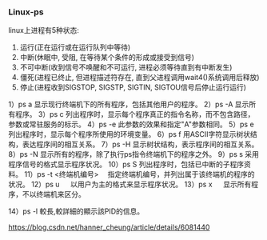 ### Linux-ps

linux上进程有5种状态:
1. 运行(正在运行或在运行队列中等待)
2. 中断(休眠中, 受阻, 在等待某个条件的形成或接受到信号)
3. 不可中断(收到信号不唤醒和不可运行, 进程必须等待直到有中断发生)
4. 僵死(进程已终止, 但进程描述符存在, 直到父进程调用wait4()系统调用后释放)
5. 停止(进程收到SIGSTOP, SIGSTP, SIGTIN, SIGTOU信号后停止运行运行)

 

1）ps a 显示现行终端机下的所有程序，包括其他用户的程序。
2）ps -A   显示所有程序。
3）ps c    列出程序时，显示每个程序真正的指令名称，而不包含路径，参数或常驻服务的标示。
4）ps -e  此参数的效果和指定"A"参数相同。
5）ps e   列出程序时，显示每个程序所使用的环境变量。
6）ps f    用ASCII字符显示树状结构，表达程序间的相互关系。
7）ps -H    显示树状结构，表示程序间的相互关系。
8）ps -N   显示所有的程序，除了执行ps指令终端机下的程序之外。
9）ps s     采用程序信号的格式显示程序状况。
10）ps S     列出程序时，包括已中断的子程序资料。
11）ps -t <终端机编号> 　指定终端机编号，并列出属于该终端机的程序的状况。
12）ps u 　 以用户为主的格式来显示程序状况。
13）ps x 　 显示所有程序，不以终端机来区分。

14）ps -l     較長,較詳細的顯示該PID的信息。



https://blog.csdn.net/hanner_cheung/article/details/6081440